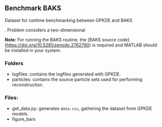 ## Benchmark BAKS

Dataset for runtime benchmarking between GPKDE and BAKS

. Problem considers a two-dimensional 

**Note**: For running the BAKS routine, the [BAKS source code}(https://doi.org/10.5281/zenodo.2762790) is required and MATLAB should be installed in your system. 

### Folders

- logfiles: contains the logfiles generated with GPKDE.
- particles: contains the source particle sets used for performing reconstruction.

### Files:

- get_data.py: generates ```data.csv```, gathering the dataset from GPKDE models.
- figure_bars 
